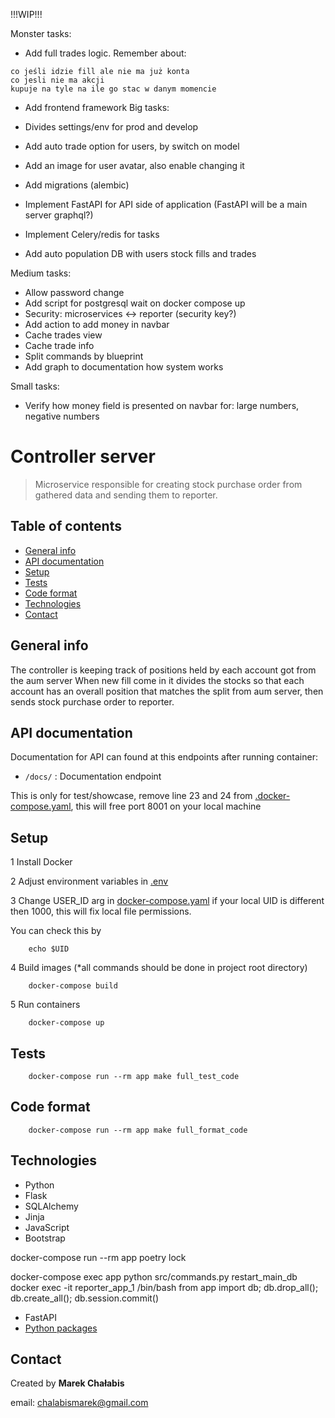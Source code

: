 !!!WIP!!!

Monster tasks:

- Add full trades logic. Remember about:
```
co jeśli idzie fill ale nie ma już konta
co jesli nie ma akcji
kupuje na tyle na ile go stac w danym momencie
```

- Add frontend framework
Big tasks:

- Divides settings/env for prod and develop
- Add auto trade option for users, by switch on model
- Add an image for user avatar, also enable changing it
- Add migrations (alembic)
- Implement FastAPI for API side of application (FastAPI will be a main server graphql?)
- Implement Celery/redis for tasks 
- Add auto population DB with users stock fills and trades

Medium tasks:

- Allow password change
- Add script for postgresql wait on docker compose up
- Security: microservices <-> reporter  (security key?)
- Add action to add money in navbar
- Cache trades view
- Cache trade info 
- Split commands by blueprint
- Add graph to documentation how system works

Small tasks:

- Verify how money field is presented on navbar for: large numbers, negative numbers

# Controller server
> Microservice responsible for creating stock purchase order from gathered data and sending them to reporter.

## Table of contents

- [General info](#general-info)
- [API documentation](#api-documentation)
- [Setup](#setup) 
- [Tests](#tests)
- [Code format](#code-format)
- [Technologies](#technologies)
- [Contact](#contact)

## General info
The controller is keeping track of positions held by each account got from the aum server
When new fill come in it divides the stocks so that each account has an overall position 
that matches the split from aum server, then sends stock purchase order to reporter.

## API documentation
Documentation for API can found at this endpoints after running container:

- `/docs/` : Documentation endpoint 

This is only for test/showcase, remove line 23 and 24 from 
[.docker-compose.yaml](docker-compose.yaml),
this will free port 8001 on your local machine

## Setup

1 Install Docker

2 Adjust environment variables in [.env](config/environment_variables/.env)

3 Change USER_ID arg in [docker-compose.yaml](docker-compose.yaml) if your local UID is different then 1000, this will fix local file permissions.

You can check this by
```
    echo $UID
```
4 Build images (*all commands should be done in project root directory)
```
    docker-compose build
```
5 Run containers
```
    docker-compose up
```

## Tests
```
    docker-compose run --rm app make full_test_code
```

## Code format
```
    docker-compose run --rm app make full_format_code
```


## Technologies

- Python 
- Flask
- SQLAlchemy
- Jinja
- JavaScript
- Bootstrap

docker-compose run --rm app poetry lock

docker-compose exec app python src/commands.py restart_main_db
docker exec -it reporter_app_1 /bin/bash
from app import db; db.drop_all(); db.create_all(); db.session.commit()

- FastAPI
- [Python packages](backend/pyproject.toml)


## Contact

Created by <b>Marek Chałabis</b> 

email: chalabismarek@gmail.com
